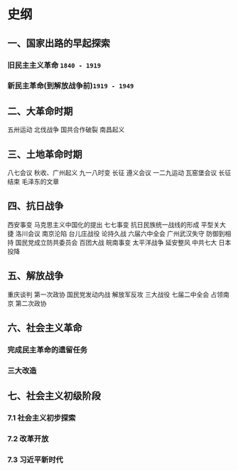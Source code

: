 # 史纲

## 一、国家出路的早起探索

### 旧民主主义革命 `1840 - 1919`





### 新民主革命(到解放战争前)`1919 - 1949`





## 二、大革命时期

五卅运动
北伐战争
国共合作破裂
南昌起义

## 三、土地革命时期

八七会议
秋收、广州起义
九一八时变
长征
遵义会议
一二九运动
瓦窑堡会议
长征结束
毛泽东的文章

## 四、抗日战争

西安事变
马克思主义中国化的提出
七七事变
抗日民族统一战线的形成
平型关大捷
洛川会议
南京沦陷
台儿庄战役
论持久战
六届六中全会
广州武汉失守
防御到相持
国民党成立防共委员会
百团大战
皖南事变
太平洋战争
延安整风
中共七大
日本投降

## 五、解放战争

重庆谈判
第一次政协
国民党发动内战
解放军反攻
三大战役
七届二中全会
占领南京
第二次政协

## 六、社会主义革命

### 完成民主革命的遗留任务



### 三大改造



## 七、社会主义初级阶段



### 7.1 社会主义初步探索



### 7.2 改革开放



### 7.3 习近平新时代


